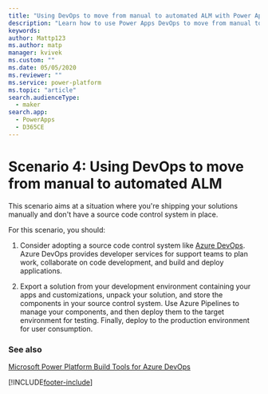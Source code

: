 ```yaml
---
title: "Using DevOps to move from manual to automated ALM with Power Apps | Microsoft Docs"
description: "Learn how to use Power Apps DevOps to move from manual to automated ALM"
keywords: 
author: Mattp123
ms.author: matp
manager: kvivek
ms.custom: ""
ms.date: 05/05/2020
ms.reviewer: ""
ms.service: power-platform
ms.topic: "article"
search.audienceType: 
  - maker
search.app: 
  - PowerApps
  - D365CE
---
```

# Scenario 4: Using DevOps to move from manual to automated ALM

This scenario aims at a situation where you're shipping your solutions manually and don't have a source code control system in place.

For this scenario, you should:

1. Consider adopting a source code control system like [Azure DevOps](https://docs.microsoft.com/azure/devops/?view=azure-devops). Azure DevOps provides developer services for support teams to plan work, collaborate on code development, and build and deploy applications.

2. Export a solution from your development environment containing your apps and customizations, unpack your solution, and store the components in your source control system. Use Azure Pipelines to manage your components, and then deploy them to the target environment for testing. Finally, deploy to the production environment for user consumption.

### See also

[Microsoft Power Platform Build Tools for Azure DevOps](devops-build-tools.md)

[!INCLUDE[footer-include](../includes/footer-banner.md)]